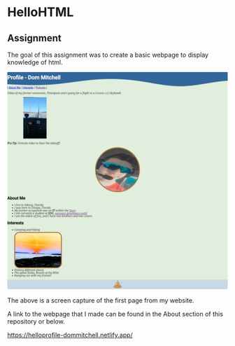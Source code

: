 # HelloHTML

## Assignment

The goal of this assignment was to create a basic webpage to display knowledge of html.

![image of My webpage](././images/mypage.png)

The above is a screen capture of the first page from my website.

A link to the webpage that I made can be found in the About section of this repository or below.

https://helloprofile-dommitchell.netlify.app/
